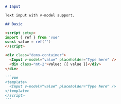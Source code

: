 ````markdown
# Input

Text input with v-model support.

## Basic

<script setup>
import { ref } from 'vue'
const value = ref('')
</script>

<div class="demo-container">
  <Input v-model="value" placeholder="Type here" />
  <div class="mt-2">Value: {{ value }}</div>
</div>

```vue
<template>
  <Input v-model="value" placeholder="Type here" />
</template>
</script>
```
````
